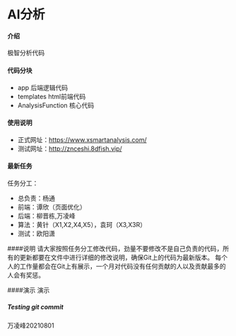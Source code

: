 # AI分析

#### 介绍
极智分析代码

#### 代码分块
- app 后端逻辑代码    
- templates html前端代码    
- AnalysisFunction 核心代码    


#### 使用说明
- 正式网址：https://www.xsmartanalysis.com/    
- 测试网址：http://znceshi.8dfish.vip/    


#### 最新任务

任务分工：    
- 总负责：杨通    
- 前端：谭欣（页面优化）    
- 后端：柳晋栋,万凌峰    
- 算法：黄针（X1,X2,X4,X5），袁珂（X3,X3R）    
- 测试：欧阳潇    

####说明
请大家按照任务分工修改代码，劲量不要修改不是自己负责的代码，所有的更新都要在文件中进行详细的修改说明，确保Git上的代码为最新版本。
每个人的工作量都会在Git上有展示，一个月对代码没有任何贡献的人以及贡献最多的人会有奖惩。


####演示
演示

#####   Testing git commit
万凌峰20210801